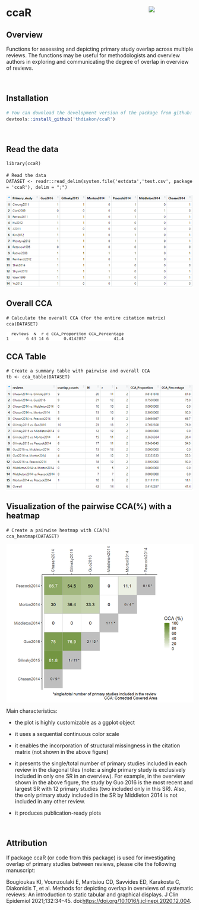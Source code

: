 # ccaR <img src="https://user-images.githubusercontent.com/43422937/155933906-a15d2cf1-08c6-46e9-bb75-e19b69a229ea.png" align="right" width="120" />


## Overview

Functions for assessing and depicting primary study overlap across multiple reviews. The functions may be useful for methodologists and overview authors in exploring and communicating the degree of overlap in overview of reviews.

<br/>

## Installation

``` r
# You can download the development version of the package from github:
devtools::install_github('thdiakon/ccaR')
```

<br/>

## Read the data

```
library(ccaR)

# Read the data
DATASET <- readr::read_delim(system.file('extdata','test.csv', package = 'ccaR'), delim = ";")
```

<img src="man/figures/DATASET_example.PNG" align="center" width="620" />

<br/>

## Overall CCA

```
# Calculate the overall CCA (for the entire citation matrix)
cca(DATASET)
```
<img src="man/figures/results_cca.PNG" align="center" width="320" />


<br/>

## CCA Table

```
# Create a summary table with pairwise and overall CCA 
tb <- cca_table(DATASET)
```

<img src="man/figures/cca_table.PNG" align="center" width="720" />


<br/>

## Visualization of the pairwise CCA(%) with a heatmap

```
# Create a pairwise heatmap with CCA(%)
cca_heatmap(DATASET)
```

<img src="man/figures/README-plot-1.PNG" align="center" width="620" />

Main characteristics:

-	the plot is highly customizable as a ggplot object

-	it uses a sequential continuous color scale 

-	it enables the incorporation of structural missingness in the citation matrix (not shown in the above figure)

-	it presents the single/total number of primary studies included in each review in the diagonal tiles (note: a single primary study is exclusively included in only one SR in an overview). For example, in the overview shown in the above figure, the study by Guo 2016 is the most recent and largest SR with 12 primary studies (two included only in this SR). Also, the only primary study included in the SR by Middleton 2014 is not included in any other review.

-	it produces publication-ready plots


<br/>

## Attribution
If package ccaR (or code from this package) is used for investigating overlap of primary studies between reviews, please cite the following manuscript:

Bougioukas KI, Vounzoulaki E, Mantsiou CD, Savvides ED, Karakosta C, Diakonidis T, et al. Methods for depicting overlap in overviews of systematic reviews: An introduction to static tabular and graphical displays. J Clin Epidemiol 2021;132:34–45. doi:https://doi.org/10.1016/j.jclinepi.2020.12.004.


